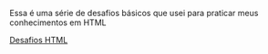 <p>Essa é uma série de desafios básicos que usei para praticar meus conhecimentos em HTML</p> 
<p><a href="https://efficient-sloth-d85.notion.site/Desafios-HTML-ed0f6368d34d44ffab92686b9dc93229" target="_blank">Desafios HTML</a></p>
